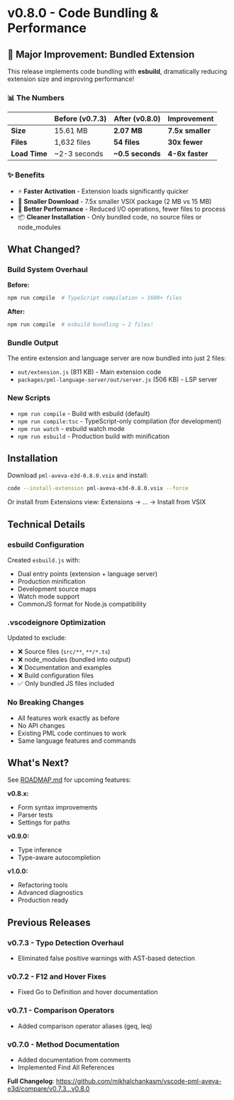 # v0.8.0 - Code Bundling & Performance

## 🚀 Major Improvement: Bundled Extension

This release implements code bundling with **esbuild**, dramatically reducing extension size and improving performance!

### 📊 The Numbers

|  | Before (v0.7.3) | After (v0.8.0) | Improvement |
|---|---|---|---|
| **Size** | 15.61 MB | **2.07 MB** | **7.5x smaller** |
| **Files** | 1,632 files | **54 files** | **30x fewer** |
| **Load Time** | ~2-3 seconds | **~0.5 seconds** | **4-6x faster** |

### ✨ Benefits

- ⚡ **Faster Activation** - Extension loads significantly quicker
- 💾 **Smaller Download** - 7.5x smaller VSIX package (2 MB vs 15 MB)
- 🚀 **Better Performance** - Reduced I/O operations, fewer files to process
- 📦 **Cleaner Installation** - Only bundled code, no source files or node_modules

## What Changed?

### Build System Overhaul

**Before:**
```bash
npm run compile  # TypeScript compilation → 1600+ files
```

**After:**
```bash
npm run compile  # esbuild bundling → 2 files!
```

### Bundle Output

The entire extension and language server are now bundled into just 2 files:
- `out/extension.js` (811 KB) - Main extension code
- `packages/pml-language-server/out/server.js` (506 KB) - LSP server

### New Scripts

- `npm run compile` - Build with esbuild (default)
- `npm run compile:tsc` - TypeScript-only compilation (for development)
- `npm run watch` - esbuild watch mode
- `npm run esbuild` - Production build with minification

## Installation

Download `pml-aveva-e3d-0.8.0.vsix` and install:

```bash
code --install-extension pml-aveva-e3d-0.8.0.vsix --force
```

Or install from Extensions view: Extensions → ... → Install from VSIX

## Technical Details

### esbuild Configuration

Created `esbuild.js` with:
- Dual entry points (extension + language server)
- Production minification
- Development source maps
- Watch mode support
- CommonJS format for Node.js compatibility

### .vscodeignore Optimization

Updated to exclude:
- ❌ Source files (`src/**`, `**/*.ts`)
- ❌ node_modules (bundled into output)
- ❌ Documentation and examples
- ❌ Build configuration files
- ✅ Only bundled JS files included

### No Breaking Changes

- All features work exactly as before
- No API changes
- Existing PML code continues to work
- Same language features and commands

## What's Next?

See [ROADMAP.md](https://github.com/mikhalchankasm/vscode-pml-aveva-e3d/blob/main/ROADMAP.md) for upcoming features:

**v0.8.x:**
- Form syntax improvements
- Parser tests
- Settings for paths

**v0.9.0:**
- Type inference
- Type-aware autocompletion

**v1.0.0:**
- Refactoring tools
- Advanced diagnostics
- Production ready

## Previous Releases

### v0.7.3 - Typo Detection Overhaul
- Eliminated false positive warnings with AST-based detection

### v0.7.2 - F12 and Hover Fixes
- Fixed Go to Definition and hover documentation

### v0.7.1 - Comparison Operators
- Added comparison operator aliases (geq, leq)

### v0.7.0 - Method Documentation
- Added documentation from comments
- Implemented Find All References

**Full Changelog**: https://github.com/mikhalchankasm/vscode-pml-aveva-e3d/compare/v0.7.3...v0.8.0
